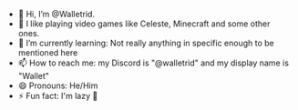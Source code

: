 - 👋 Hi, I’m @Walletrid.
- 👀 I like playing video games like Celeste, Minecraft and some other ones.
- 🌱 I’m currently learning: Not really anything in specific enough to be mentioned here
- 📫 How to reach me: my Discord is "@walletrid" and my display name is "Wallet"
- 😄 Pronouns: He/Him
- ⚡ Fun fact: I'm lazy 🥱

<!---
Walletrid/Walletrid is a ✨ special ✨ repository because its `README.md` (this file) appears on your GitHub profile.
You can click the Preview link to take a look at your changes.
--->
